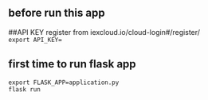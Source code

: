 ## before run this app
##API KEY register from iexcloud.io/cloud-login#/register/<br/>
`export API_KEY=`

## first time to run flask app
`export FLASK_APP=application.py`<br/>
`flask run`
